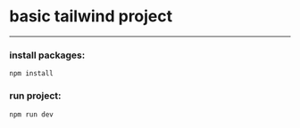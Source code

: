 # basic tailwind project

---
### install packages:
```
npm install
```

### run project:
```
npm run dev
```
